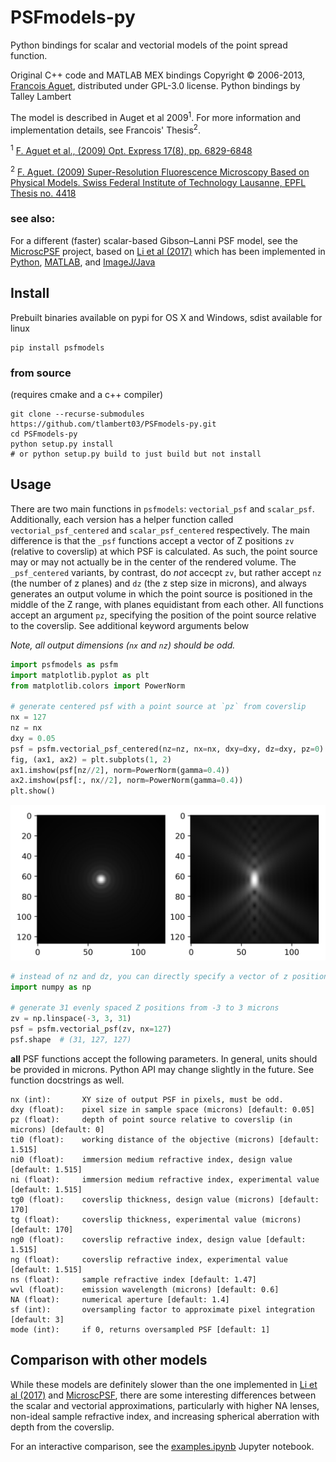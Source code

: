 # PSFmodels-py

Python bindings for scalar and vectorial models of the point spread function.

Original C++ code and MATLAB MEX bindings Copyright &copy; 2006-2013, [Francois Aguet](http://www.francoisaguet.net/software.html), distributed under GPL-3.0 license.
Python bindings by Talley Lambert

The model is described in Auget et al 2009<sup>1</sup>. For more information and implementation details, see Francois' Thesis<sup>2</sup>.

<sup>1</sup> [F. Aguet et al., (2009) Opt. Express 17(8), pp. 6829-6848](https://doi.org/10.1364/OE.17.006829)

<sup>2</sup> [F. Aguet. (2009) Super-Resolution Fluorescence Microscopy Based on Physical Models. Swiss Federal Institute of Technology Lausanne, EPFL Thesis no. 4418](http://bigwww.epfl.ch/publications/aguet0903.html)

### see also:

For a different (faster) scalar-based Gibson–Lanni PSF model, see the [MicroscPSF](https://github.com/MicroscPSF) project, based on [Li et al (2017)](https://doi.org/10.1364/JOSAA.34.001029) which has been implemented in [Python](https://github.com/MicroscPSF/MicroscPSF-Py), [MATLAB](https://github.com/MicroscPSF/MicroscPSF-Matlab), and [ImageJ/Java](https://github.com/MicroscPSF/MicroscPSF-ImageJ)

## Install

Prebuilt binaries available on pypi for OS X and Windows, sdist available for linux

```
pip install psfmodels
```

### from source

(requires cmake and a c++ compiler)

```
git clone --recurse-submodules https://github.com/tlambert03/PSFmodels-py.git
cd PSFmodels-py
python setup.py install
# or python setup.py build to just build but not install
```

## Usage

There are two main functions in `psfmodels`: `vectorial_psf` and `scalar_psf`. Additionally, each version has a helper function called `vectorial_psf_centered` and `scalar_psf_centered` respectively. The main difference is that the `_psf` functions accept a vector of Z positions `zv` (relative to coverslip) at which PSF is calculated. As such, the point source may or may not actually be in the center of the rendered volume. The `_psf_centered` variants, by contrast, do _not_ accecpt `zv`, but rather accept `nz` (the number of z planes) and `dz` (the z step size in microns), and always generates an output volume in which the point source is positioned in the middle of the Z range, with planes equidistant from each other. All functions accept an argument `pz`, specifying the position of the point source relative to the coverslip. See additional keyword arguments below

_Note, all output dimensions (`nx` and `nz`) should be odd._

```python
import psfmodels as psfm
import matplotlib.pyplot as plt
from matplotlib.colors import PowerNorm

# generate centered psf with a point source at `pz` from coverslip
nx = 127
nz = nx
dxy = 0.05
psf = psfm.vectorial_psf_centered(nz=nz, nx=nx, dxy=dxy, dz=dxy, pz=0)
fig, (ax1, ax2) = plt.subplots(1, 2)
ax1.imshow(psf[nz//2], norm=PowerNorm(gamma=0.4))
ax2.imshow(psf[:, nx//2], norm=PowerNorm(gamma=0.4))
plt.show()
```

![Image of PSF](fig.png)

```python
# instead of nz and dz, you can directly specify a vector of z positions
import numpy as np

# generate 31 evenly spaced Z positions from -3 to 3 microns
zv = np.linspace(-3, 3, 31)
psf = psfm.vectorial_psf(zv, nx=127)
psf.shape  # (31, 127, 127)
```

**all** PSF functions accept the following parameters. In general, units should be provided in microns. Python API may change slightly in the future.  See function docstrings as well.

```
nx (int):       XY size of output PSF in pixels, must be odd.
dxy (float):    pixel size in sample space (microns) [default: 0.05]
pz (float):     depth of point source relative to coverslip (in microns) [default: 0]
ti0 (float):    working distance of the objective (microns) [default: 1.515]
ni0 (float):    immersion medium refractive index, design value [default: 1.515]
ni (float):     immersion medium refractive index, experimental value [default: 1.515]
tg0 (float):    coverslip thickness, design value (microns) [default: 170]
tg (float):     coverslip thickness, experimental value (microns) [default: 170]
ng0 (float):    coverslip refractive index, design value [default: 1.515]
ng (float):     coverslip refractive index, experimental value [default: 1.515]
ns (float):     sample refractive index [default: 1.47]
wvl (float):    emission wavelength (microns) [default: 0.6]
NA (float):     numerical aperture [default: 1.4]
sf (int):       oversampling factor to approximate pixel integration [default: 3]
mode (int):     if 0, returns oversampled PSF [default: 1]
```

## Comparison with other models

While these models are definitely slower than the one implemented in [Li et al (2017)](https://doi.org/10.1364/JOSAA.34.001029) and [MicroscPSF](https://github.com/MicroscPSF), there are some interesting differences between the scalar and vectorial approximations, particularly with higher NA lenses, non-ideal sample refractive index, and increasing spherical aberration with depth from the coverslip.

For an interactive comparison, see the [examples.ipynb](examples.ipynb) Jupyter notebook.

